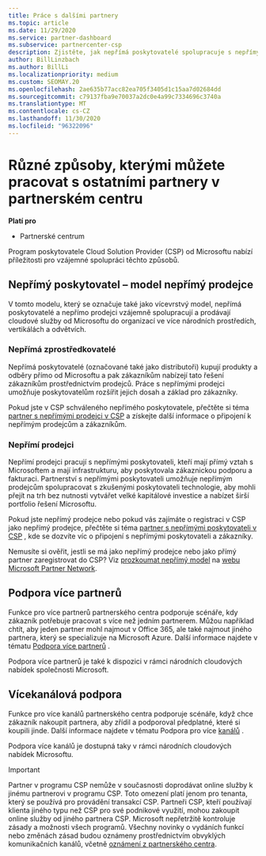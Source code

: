 ```yaml
---
title: Práce s dalšími partnery
ms.topic: article
ms.date: 11/29/2020
ms.service: partner-dashboard
ms.subservice: partnercenter-csp
description: Zjistěte, jak nepřímá poskytovatelé spolupracuje s nepřímými prodejci v programu Cloud Solution Provider (CSP) a určete, která role je pro vás nejvhodnější.
author: BillLinzbach
ms.author: BillLi
ms.localizationpriority: medium
ms.custom: SEOMAY.20
ms.openlocfilehash: 2ae635b77acc82ea705f3405d1c15aa7d02684dd
ms.sourcegitcommit: c79137fba9e70037a2dc0e4a99c7334696c3740a
ms.translationtype: MT
ms.contentlocale: cs-CZ
ms.lasthandoff: 11/30/2020
ms.locfileid: "96322096"
---
```

# <a name="different-ways-you-can-work-with-other-partners-in-partner-center"></a>Různé způsoby, kterými můžete pracovat s ostatními partnery v partnerském centru

**Platí pro**

- Partnerské centrum

Program poskytovatele Cloud Solution Provider (CSP) od Microsoftu nabízí příležitosti pro vzájemné spolupráci těchto způsobů.

## <a name="indirect-provider-indirect-reseller-model"></a>Nepřímý poskytovatel – model nepřímý prodejce

V tomto modelu, který se označuje také jako vícevrstvý model, nepřímá poskytovatelé a nepřímo prodejci vzájemně spolupracují a prodávají cloudové služby od Microsoftu do organizací ve více národních prostředích, vertikálách a odvětvích.

### <a name="indirect-providers"></a>Nepřímá zprostředkovatelé

Nepřímá poskytovatelé (označované také jako distributoři) kupují produkty a odběry přímo od Microsoftu a pak zákazníkům nabízejí tato řešení zákazníkům prostřednictvím prodejců. Práce s nepřímými prodejci umožňuje poskytovatelům rozšířit jejich dosah a základ pro zákazníky.

Pokud jste v CSP schváleného nepřímého poskytovatele, přečtěte si téma [partner s nepřímými prodejci v CSP](indirect-provider-tasks-in-partner-center.md) a získejte další informace o připojení k nepřímým prodejcům a zákazníkům.

### <a name="indirect-resellers"></a>Nepřímí prodejci

Nepřímí prodejci pracují s nepřímými poskytovateli, kteří mají přímý vztah s Microsoftem a mají infrastrukturu, aby poskytovala zákaznickou podporu a fakturaci. Partnerství s nepřímými poskytovateli umožňuje nepřímým prodejcům spolupracovat s zkušenými poskytovateli technologie, aby mohli přejít na trh bez nutnosti vytvářet velké kapitálové investice a nabízet širší portfolio řešení Microsoftu.

Pokud jste nepřímý prodejce nebo pokud vás zajímáte o registraci v CSP jako nepřímý prodejce, přečtěte si téma [partner s nepřímými poskytovateli v CSP](indirect-reseller-tasks-in-partner-center.md) , kde se dozvíte víc o připojení s nepřímými poskytovateli a zákazníky.

Nemusíte si ověřit, jestli se má jako nepřímý prodejce nebo jako přímý partner zaregistrovat do CSP? Viz [prozkoumat nepřímý model](https://partner.microsoft.com/cloud-solution-provider/indirect) na [webu Microsoft Partner Network](https://partner.microsoft.com).

## <a name="multi-partner-support"></a>Podpora více partnerů

Funkce pro více partnerů partnerského centra podporuje scénáře, kdy zákazník potřebuje pracovat s více než jedním partnerem. Můžou například chtít, aby jeden partner mohl najmout v Office 365, ale také najmout jiného partnera, který se specializuje na Microsoft Azure. Další informace najdete v tématu [Podpora více partnerů](multipartner.md) .

Podpora více partnerů je také k dispozici v rámci národních cloudových nabídek společnosti Microsoft.

## <a name="multi-channel-support"></a>Vícekanálová podpora

Funkce pro více kanálů partnerského centra podporuje scénáře, když chce zákazník nakoupit partnera, aby zřídil a podporoval předplatné, které si koupili jinde. Další informace najdete v tématu Podpora pro více [kanálů](multichannel.md) .

Podpora více kanálů je dostupná taky v rámci národních cloudových nabídek Microsoftu.

> [!IMPORTANT]  
> Partner v programu CSP nemůže v současnosti doprodávat online služby k jinému partnerovi v programu CSP. Toto omezení platí jenom pro tenanta, který se používá pro provádění transakcí CSP. Partneři CSP, kteří používají klienta jiného typu než CSP pro své podnikové využití, mohou zakoupit online služby od jiného partnera CSP. Microsoft nepřetržitě kontroluje zásady a možnosti všech programů. Všechny novinky o vydáních funkcí nebo změnách zásad budou oznámeny prostřednictvím obvyklých komunikačních kanálů, včetně [oznámení z partnerského centra](announcements/index.md).
